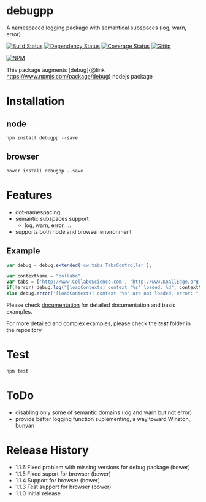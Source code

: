 # debugpp

A namespaced logging package with semantical subspaces (log, warn, error)

[![Build Status](https://travis-ci.org/mprinc/debugpp.svg)](https://travis-ci.org/mprinc/debugpp)
[![Dependency Status](https://david-dm.org/mprinc/debugpp.svg)](https://david-dm.org/mprinc/debugpp)
[![Coverage Status](https://img.shields.io/coveralls/mprinc/debugpp.svg)](https://coveralls.io/r/mprinc/debugpp)
[![Gittip](http://img.shields.io/gittip/mprinc.png)](https://www.gittip.com/mprinc/)

[![NPM](https://nodei.co/npm/debugpp.png?downloads=true&stars=true)](https://nodei.co/npm/debugpp/)

This package augments [debug]{@link https://www.npmjs.com/package/debug} nodejs package

# Installation
## node
	npm install debugpp --save
## browser
	bower install debugpp --save

# Features

* dot-namespacing
* semantic subspaces support
	* log, warn, error, ...
* supports both node and browser environment

## Example

```js
var debug = debug.extended('cw.tabs.TabsController');

var contextName = "collabo";
var tabs = ['http://www.CollaboScience.com', 'http://www.KnAllEdge.org', 'http://www.CollaboArte.com'];
if(!error) debug.log("[loadContexts] context '%s' loaded: %d", contextName, tabs.length);
else debug.error("[loadContexts] context '%s' are not loaded, error: ", contextName, error);
```

Please check [documentation](http://mprinc.github.io/debugpp/ "debugpp Documentation") for detailed documentation and basic examples.

For more detailed and complex examples, please check the ***test*** folder in the repository

# Test
	npm test

# ToDo

* disabling only some of semantic domains (log and warn but not error)
* provide better logging function suplementing, a way toward Winston, bunyan

# Release History
* 1.1.6 Fixed problem with missing versions for debug package (bower)
* 1.1.5 Fixed suport for browser (bower)
* 1.1.4 Support for browser (bower)
* 1.1.3 Test support for browser (bower)
* 1.1.0 Initial release